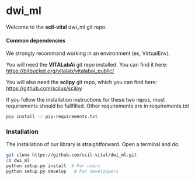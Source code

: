 # dwi_ml

Welcome to the **scil-vital** dwi_ml git repo.



#### Common dependencies

We strongly recommand working in an environment (ex, VirtualEnv).

You will need the **VITALabAi** git repo installed. You can find it here: https://bitbucket.org/vitalab/vitalabai_public/

You will also need the **scilpy** git repo, which you can find here: https://github.com/scilus/scilpy

If you follow the installation instructions for these two repos, most requirements should be fullfilled. Other requirements are in requirements.txt

```bash
pip install -r pip-requirements.txt
```

### Installation

The installation of our library is straightforward. Open a terminal and do:

```bash
git clone https://github.com/scil-vital/dwi_ml.git
cd dwi_ml
python setup.py install  # For users 
python setup.py develop   # For developpers
```

